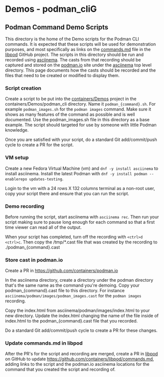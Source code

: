 # Demos - podman_cliG

## Podman Command Demo Scripts

This directory is the home of the Demo scripts for the Podman CLI commands.
It is expected that these scripts will be used for demonstration purposes, and most
specifically as links on the [commands.md](https://github.com/containers/libpod/blob/master/commands.md)
file in the [libpod](https://github.com/containers/libpod) GitHub project.  The scripts in this directory
should be run and recorded using [asciinema](https://asciinema.org/).  The casts from
that recording should be captured and stored on the [podman.io](https://github.com/containers/podman.io) site under the [asciinema](https://github.com/containers/podman.io/tree/master/asciinema)
top level directory.  This page documents how the casts should be recorded and the
files that need to be created or modified to display them.

### Script creation

Create a script to be put into the [containers/Demos](https://github.com/containers/Demos) project in the containers/Demos/podman_cli directory.  Name it `podman_{command}.sh`.  For example `podman_images.sh` for the `podman images` command.  Make sure it shows as many features of the command as possible and is well documented.  Use the podman_images.sh file in this directory as a base example.  The script should targeted for use by someone with little Podman knowledge.

Once you are satisfied with your script, do a standard Git add/commit/push cycle to create a PR for the script.

### VM setup 
 
Create a new Fedora Virtual Machine (vm) and `dnf -y install asciinema` to install asciinema.
Install the latest Podman with `dnf -y install podman --enablerepo updates-testing`.

Login to the vm with a 24 rows X 132 columns terminal as a non-root user, copy your script there and ensure that you can run the script.

### Demo recording

Before running the script, start asciinema with `asciinema rec`.  Then run your script making sure to
pause long enough for each command so that a first time viewer can read all of the output.

When your script has completed, turn off the recording with `<ctrl>d` `<ctrl>c`.  Then copy the /tmp/*.cast file that was created by the recording to ./podman_{command}.cast

### Store cast in podman.io

Create a PR in https://github.com/containers/podman.io

In the asciinema directory, create a directory under the podman directory that's the same name as the command you're demoing.  Copy your podman_{command}.cast file to this directory.  For instance `asciinema/podman/images/podman_images.cast` for the `podman images` recording.

Copy the index.html from asciinema/podman/images/index.html to your new directory.  Update the index.html changing the name of the file inside of index.html to the podman_{command}.cast file that you recorded.

Do a standard Git add/commit/push cycle to create a PR for these changes.

### Update commands.md in libpod

After the PR's for the script and recording are merged, create a PR in [libpod](https://github.com/containers/libpod) on GitHub to update https://github.com/containers/libpod/commands.md, adding links to the script and the podman.io asciinema locations for the command that you created the script and recording of.
